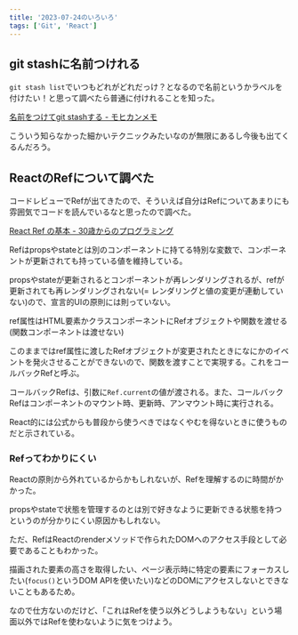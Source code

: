```yaml
---
title: '2023-07-24のいろいろ'
tags: ['Git', 'React']
---
```


## git stashに名前つけれる

`git stash list`でいつもどれがどれだっけ？となるので名前というかラベルを付けたい！と思って調べたら普通に付けれることを知った。

[名前をつけてgit stashする \- モヒカンメモ](https://blog.pinkumohikan.com/entry/git-stash-with-name)

こういう知らなかった細かいテクニックみたいなのが無限にあるし今後も出てくるんだろう。

## ReactのRefについて調べた

コードレビューでRefが出てきたので、そういえば自分はRefについてあまりにも雰囲気でコードを読んでいるなと思ったので調べた。

[React Ref の基本 \- 30歳からのプログラミング](https://numb86-tech.hatenablog.com/entry/2019/12/05/111342)

Refはpropsやstateとは別のコンポーネントに持てる特別な変数で、コンポーネントが更新されても持っている値を維持している。

propsやstateが更新されるとコンポーネントが再レンダリングされるが、refが更新されても再レンダリングされない(= レンダリングと値の変更が連動していない)ので、宣言的UIの原則には則っていない。

ref属性はHTML要素かクラスコンポーネントにRefオブジェクトや関数を渡せる(関数コンポーネントは渡せない)

このままではref属性に渡したRefオブジェクトが変更されたときになにかのイベントを発火させることができないので、関数を渡すことで実現する。これをコールバックRefと呼ぶ。

コールバックRefは、引数に`Ref.current`の値が渡される。また、コールバックRefはコンポーネントのマウント時、更新時、アンマウント時に実行される。

React的には公式からも普段から使うべきではなくやむを得ないときに使うものだと示されている。

### Refってわかりにくい

Reactの原則から外れているからかもしれないが、Refを理解するのに時間がかかった。

propsやstateで状態を管理するのとは別で好きなように更新できる状態を持つというのが分かりにくい原因かもしれない。

ただ、RefはReactのrenderメソッドで作られたDOMへのアクセス手段として必要であることもわかった。

描画された要素の高さを取得したい、ページ表示時に特定の要素にフォーカスしたい(`focus()`というDOM APIを使いたい)などのDOMにアクセスしないとできないこともあるため。

なので仕方ないのだけど、「これはRefを使う以外どうしようもない」という場面以外ではRefを使わないように気をつけよう。
